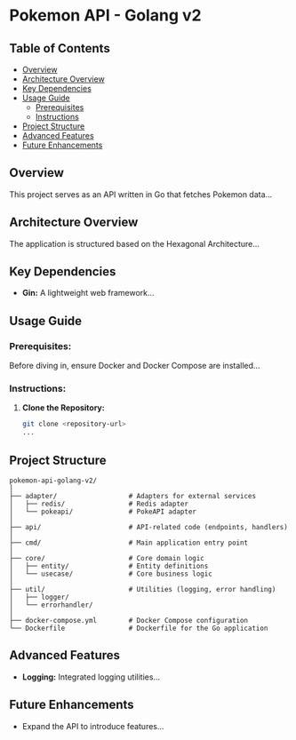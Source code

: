 
# Pokemon API - Golang v2

## Table of Contents

- [Overview](#overview)
- [Architecture Overview](#architecture-overview)
- [Key Dependencies](#key-dependencies)
- [Usage Guide](#usage-guide)
  - [Prerequisites](#prerequisites)
  - [Instructions](#instructions)
- [Project Structure](#project-structure)
- [Advanced Features](#advanced-features)
- [Future Enhancements](#future-enhancements)

## Overview

This project serves as an API written in Go that fetches Pokemon data...

## Architecture Overview

The application is structured based on the Hexagonal Architecture...

## Key Dependencies

- **Gin:** A lightweight web framework...

## Usage Guide

### Prerequisites:

Before diving in, ensure Docker and Docker Compose are installed...

### Instructions:

1. **Clone the Repository:**

   ```bash
   git clone <repository-url>
   ...

## Project Structure

```
pokemon-api-golang-v2/
│
├── adapter/                  # Adapters for external services
│   ├── redis/                # Redis adapter
│   └── pokeapi/              # PokeAPI adapter
│
├── api/                      # API-related code (endpoints, handlers)
│
├── cmd/                      # Main application entry point
│
├── core/                     # Core domain logic
│   ├── entity/               # Entity definitions
│   └── usecase/              # Core business logic
│
├── util/                     # Utilities (logging, error handling)
│   ├── logger/
│   └── errorhandler/
│
├── docker-compose.yml        # Docker Compose configuration
└── Dockerfile                # Dockerfile for the Go application
```

## Advanced Features

- **Logging:** Integrated logging utilities...

## Future Enhancements

- Expand the API to introduce features...

